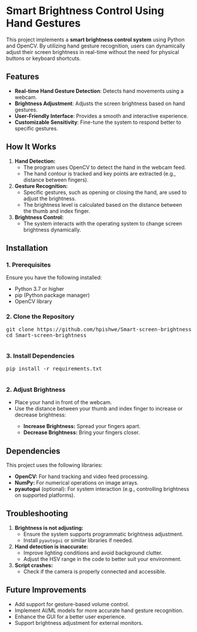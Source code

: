<h1>Smart Brightness Control Using Hand Gestures</h1>
    <p>
        This project implements a <strong>smart brightness control system</strong> using Python and OpenCV. 
        By utilizing hand gesture recognition, users can dynamically adjust their screen brightness in real-time 
        without the need for physical buttons or keyboard shortcuts.
    </p>

   <h2>Features</h2>
    <ul>
        <li><strong>Real-time Hand Gesture Detection</strong>: Detects hand movements using a webcam.</li>
        <li><strong>Brightness Adjustment</strong>: Adjusts the screen brightness based on hand gestures.</li>
        <li><strong>User-Friendly Interface</strong>: Provides a smooth and interactive experience.</li>
        <li><strong>Customizable Sensitivity</strong>: Fine-tune the system to respond better to specific gestures.</li>
    </ul>

  <h2>How It Works</h2>
    <ol>
        <li><strong>Hand Detection:</strong>
            <ul>
                <li>The program uses OpenCV to detect the hand in the webcam feed.</li>
                <li>The hand contour is tracked and key points are extracted (e.g., distance between fingers).</li>
            </ul>
        </li>
        <li><strong>Gesture Recognition:</strong>
            <ul>
                <li>Specific gestures, such as opening or closing the hand, are used to adjust the brightness.</li>
                <li>The brightness level is calculated based on the distance between the thumb and index finger.</li>
            </ul>
        </li>
        <li><strong>Brightness Control:</strong>
            <ul>
                <li>The system interacts with the operating system to change screen brightness dynamically.</li>
            </ul>
        </li>
    </ol>

   <h2>Installation</h2>
    <h3>1. Prerequisites</h3>
    <p>Ensure you have the following installed:</p>
    <ul>
        <li>Python 3.7 or higher</li>
        <li>pip (Python package manager)</li>
        <li>OpenCV library</li>
    </ul>

  <h3>2. Clone the Repository</h3>
    <pre class="code-block">
git clone https://github.com/hpishwe/Smart-screen-brightness.git
cd Smart-screen-brightness
    </pre>

  <h3>3. Install Dependencies</h3>
    <pre class="code-block">
pip install -r requirements.txt
    </pre>

   

   <h3>2. Adjust Brightness</h3>
    <ul>
        <li>Place your hand in front of the webcam.</li>
        <li>Use the distance between your thumb and index finger to increase or decrease brightness:</li>
        <ul>
            <li><strong>Increase Brightness:</strong> Spread your fingers apart.</li>
            <li><strong>Decrease Brightness:</strong> Bring your fingers closer.</li>
        </ul>
    </ul>

   

   <h2>Dependencies</h2>
    <p>This project uses the following libraries:</p>
    <ul>
        <li><strong>OpenCV:</strong> For hand tracking and video feed processing.</li>
        <li><strong>NumPy:</strong> For numerical operations on image arrays.</li>
        <li><strong>pyautogui</strong> (optional): For system interaction (e.g., controlling brightness on supported platforms).</li>
    </ul>

  
   <h2>Troubleshooting</h2>
    <ol>
        <li><strong>Brightness is not adjusting:</strong>
            <ul>
                <li>Ensure the system supports programmatic brightness adjustment.</li>
                <li>Install <code>pyautogui</code> or similar libraries if needed.</li>
            </ul>
        </li>
        <li><strong>Hand detection is inaccurate:</strong>
            <ul>
                <li>Improve lighting conditions and avoid background clutter.</li>
                <li>Adjust the HSV range in the code to better suit your environment.</li>
            </ul>
        </li>
        <li><strong>Script crashes:</strong>
            <ul>
                <li>Check if the camera is properly connected and accessible.</li>
            </ul>
        </li>
    </ol>

   <h2>Future Improvements</h2>
    <ul>
        <li>Add support for gesture-based volume control.</li>
        <li>Implement AI/ML models for more accurate hand gesture recognition.</li>
        <li>Enhance the GUI for a better user experience.</li>
        <li>Support brightness adjustment for external monitors.</li>
    </ul>

   
